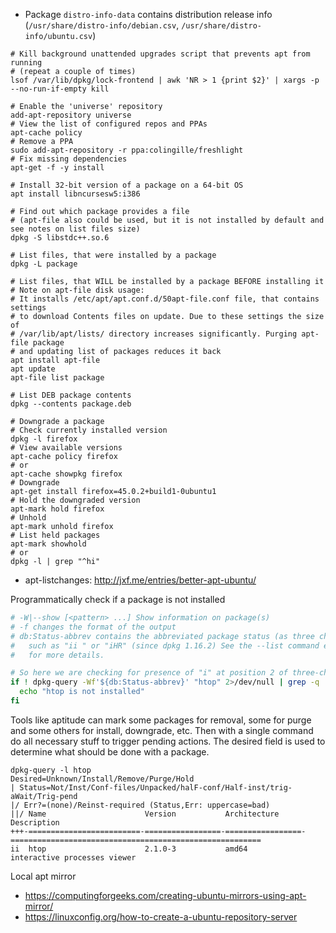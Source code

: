 * Package `distro-info-data` contains distribution release info (`/usr/share/distro-info/debian.csv`, `/usr/share/distro-info/ubuntu.csv`)

```shell
# Kill background unattended upgrades script that prevents apt from running
# (repeat a couple of times)
lsof /var/lib/dpkg/lock-frontend | awk 'NR > 1 {print $2}' | xargs -p --no-run-if-empty kill

# Enable the 'universe' repository
add-apt-repository universe
# View the list of configured repos and PPAs
apt-cache policy
# Remove a PPA
sudo add-apt-repository -r ppa:colingille/freshlight
# Fix missing dependencies
apt-get -f -y install

# Install 32-bit version of a package on a 64-bit OS
apt install libncursesw5:i386

# Find out which package provides a file
# (apt-file also could be used, but it is not installed by default and see notes on list files size)
dpkg -S libstdc++.so.6

# List files, that were installed by a package
dpkg -L package

# List files, that WILL be installed by a package BEFORE installing it
# Note on apt-file disk usage:
# It installs /etc/apt/apt.conf.d/50apt-file.conf file, that contains settings
# to download Contents files on update. Due to these settings the size of
# /var/lib/apt/lists/ directory increases significantly. Purging apt-file package
# and updating list of packages reduces it back
apt install apt-file
apt update
apt-file list package

# List DEB package contents
dpkg --contents package.deb

# Downgrade a package
# Check currently installed version
dpkg -l firefox
# View available versions
apt-cache policy firefox
# or
apt-cache showpkg firefox
# Downgrade
apt-get install firefox=45.0.2+build1-0ubuntu1
# Hold the downgraded version
apt-mark hold firefox
# Unhold
apt-mark unhold firefox
# List held packages
apt-mark showhold
# or
dpkg -l | grep "^hi"
```

* apt-listchanges: http://jxf.me/entries/better-apt-ubuntu/

Programmatically check if a package is not installed
```bash
# -W|--show [<pattern> ...] Show information on package(s)
# -f changes the format of the output
# db:Status-abbrev contains the abbreviated package status (as three characters),
#   such as "ii " or "iHR" (since dpkg 1.16.2) See the --list command example below
#   for more details.

# So here we are checking for presence of "i" at position 2 of three-char output
if ! dpkg-query -Wf'${db:Status-abbrev}' "htop" 2>/dev/null | grep -q '^.i'; then
  echo "htop is not installed"
fi
```
Tools like aptitude can mark some packages for removal, some for purge and some others for install,
downgrade, etc. Then with a single command do all necessary stuff to trigger pending actions. The
desired field is used to determine what should be done with a package.
```
dpkg-query -l htop
Desired=Unknown/Install/Remove/Purge/Hold
| Status=Not/Inst/Conf-files/Unpacked/halF-conf/Half-inst/trig-aWait/Trig-pend
|/ Err?=(none)/Reinst-required (Status,Err: uppercase=bad)
||/ Name                      Version           Architecture      Description
+++-=========================-=================-=================-========================================================
ii  htop                      2.1.0-3           amd64             interactive processes viewer
```

Local apt mirror
* https://computingforgeeks.com/creating-ubuntu-mirrors-using-apt-mirror/
* https://linuxconfig.org/how-to-create-a-ubuntu-repository-server
